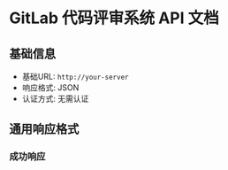# GitLab 代码评审系统 API 文档

## 基础信息

- 基础URL: `http://your-server`
- 响应格式: JSON
- 认证方式: 无需认证

## 通用响应格式

### 成功响应 
